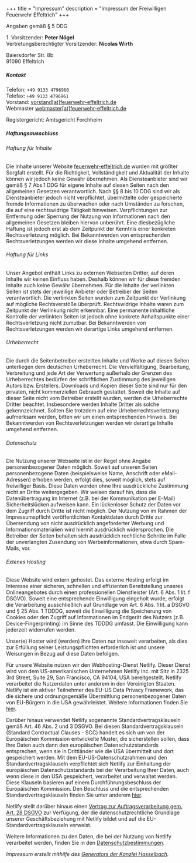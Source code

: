 +++
title = "Impressum"
description = "Impressum der Freiwilligen Feuerwehr Effeltrich"
+++

Angaben gemäß § 5 DDG

1\. Vorsitzender: **Peter Nögel**  
Vertretungsberechtigter Vorsitzender: **Nicolas Wirth**

Baiersdorfer Str. 8b  
91090 Effeltrich

##### Kontakt

Telefon: `+49 9133 4796960`  
Telefax: `+49 9133 4796961`  
Vorstand: [vorstand[at]feuerwehr-effeltrich.de](mailto:vorstand@feuerwehr-effeltrich.de)  
Webmaster [webmaster[at]feuerwehr-effeltrich.de](mailto:webmaster@feuerwehr-effeltrich.de)

Registergericht: Amtsgericht Forchheim

##### Haftungsausschluss

###### Haftung für Inhalte

Die Inhalte unserer Website [feuerwehr-effeltrich.de](/) wurden mit größter Sorgfalt erstellt. Für die Richtigkeit, Vollständigkeit und Aktualität der Inhalte können wir jedoch keine Gewähr übernehmen. Als Diensteanbieter sind wir gemäß § 7 Abs.1 DDG für eigene Inhalte auf diesen Seiten nach den allgemeinen Gesetzen verantwortlich. Nach §§ 8 bis 10 DDG sind wir als Diensteanbieter jedoch nicht verpflichtet, übermittelte oder gespeicherte fremde Informationen zu überwachen oder nach Umständen zu forschen, die auf eine rechtswidrige Tätigkeit hinweisen. Verpflichtungen zur Entfernung oder Sperrung der Nutzung von Informationen nach den allgemeinen Gesetzen bleiben hiervon unberührt. Eine diesbezügliche Haftung ist jedoch erst ab dem Zeitpunkt der Kenntnis einer konkreten Rechtsverletzung möglich. Bei Bekanntwerden von entsprechenden Rechtsverletzungen werden wir diese Inhalte umgehend entfernen.

###### Haftung für Links

Unser Angebot enthält Links zu externen Webseiten Dritter, auf deren Inhalte wir keinen Einfluss haben. Deshalb können wir für diese fremden Inhalte auch keine Gewähr übernehmen. Für die Inhalte der verlinkten Seiten ist stets der jeweilige Anbieter oder Betreiber der Seiten verantwortlich. Die verlinkten Seiten wurden zum Zeitpunkt der Verlinkung auf mögliche Rechtsverstöße überprüft. Rechtswidrige Inhalte waren zum Zeitpunkt der Verlinkung nicht erkennbar. Eine permanente inhaltliche Kontrolle der verlinkten Seiten ist jedoch ohne konkrete Anhaltspunkte einer Rechtsverletzung nicht zumutbar. Bei Bekanntwerden von Rechtsverletzungen werden wir derartige Links umgehend entfernen.

###### Urheberrecht

Die durch die Seitenbetreiber erstellten Inhalte und Werke auf diesen Seiten unterliegen dem deutschen Urheberrecht. Die Vervielfältigung, Bearbeitung, Verbreitung und jede Art der Verwertung außerhalb der Grenzen des Urheberrechtes bedürfen der schriftlichen Zustimmung des jeweiligen Autors bzw. Erstellers. Downloads und Kopien dieser Seite sind nur für den privaten, nicht kommerziellen Gebrauch gestattet. Soweit die Inhalte auf dieser Seite nicht vom Betreiber erstellt wurden, werden die Urheberrechte Dritter beachtet. Insbesondere werden Inhalte Dritter als solche gekennzeichnet. Sollten Sie trotzdem auf eine Urheberrechtsverletzung aufmerksam werden, bitten wir um einen entsprechenden Hinweis. Bei Bekanntwerden von Rechtsverletzungen werden wir derartige Inhalte umgehend entfernen.

###### Datenschutz

Die Nutzung unserer Webseite ist in der Regel ohne Angabe personenbezogener Daten möglich. Soweit auf unseren Seiten personenbezogene Daten (beispielsweise Name, Anschrift oder eMail-Adressen) erhoben werden, erfolgt dies, soweit möglich, stets auf freiwilliger Basis. Diese Daten werden ohne Ihre ausdrückliche Zustimmung nicht an Dritte weitergegeben.
Wir weisen darauf hin, dass die Datenübertragung im Internet (z.B. bei der Kommunikation per E-Mail) Sicherheitslücken aufweisen kann. Ein lückenloser Schutz der Daten vor dem Zugriff durch Dritte ist nicht möglich.
Der Nutzung von im Rahmen der Impressumspflicht veröffentlichten Kontaktdaten durch Dritte zur Übersendung von nicht ausdrücklich angeforderter Werbung und Informationsmaterialien wird hiermit ausdrücklich widersprochen. Die Betreiber der Seiten behalten sich ausdrücklich rechtliche Schritte im Falle der unverlangten Zusendung von Werbeinformationen, etwa durch Spam-Mails, vor.

###### Extenes Hosting

Diese Website wird extern gehostet. Das externe Hosting erfolgt im Interesse einer sicheren, schnellen und effizienten Bereitstellung unseres Onlineangebotes durch einen professionellen Dienstleister (Art. 6 Abs. 1 lit. f DSGVO). Soweit eine entsprechende Einwilligung eingeholt wurde, erfolgt die Verarbeitung ausschließlich auf Grundlage von Art. 6 Abs. 1 lit. a DSGVO und § 25 Abs. 1 TDDDG, soweit die Einwilligung die Speicherung von Cookies oder den Zugriff auf Informationen im Endgerät des Nutzers (z.B. Device-Fingerprinting) im Sinne des TDDDG umfasst. Die Einwilligung kann jederzeit widerrufen werden.

Unser(e) Hoster wird (werden) Ihre Daten nur insoweit verarbeiten, als dies zur Erfüllung seiner Leistungspflichten erforderlich ist und unsere Weisungen in Bezug auf diese Daten befolgen.

Für unsere Website nutzen wir den Webhosting-Dienst Netlify. Dieser Dienst wird von dem US-amerikanischen Unternehmen Netlify Inc. mit Sitz in 2325 3rd Street, Suite 29, San Francisco, CA 94104, USA bereitgestellt. Netlify verarbeitet die Nutzerdaten unter anderem in den Vereinigten Staaten. Netlify ist ein aktiver Teilnehmer des EU-US Data Privacy Framework, das die sichere und ordnungsgemäße Übermittlung personenbezogener Daten von EU-Bürgern in die USA gewährleistet. Weitere Informationen finden Sie [hier](https://commission.europa.eu/document/fa09cbad-dd7d-4684-ae60-be03fcb0fddf_en).

Darüber hinaus verwendet Netlify sogenannte Standardvertragsklauseln gemäß Art. 46 Abs. 2 und 3 DSGVO. Bei diesen Standardvertragsklauseln (Standard Contractual Clauses - SCC) handelt es sich um von der Europäischen Kommission entwickelte Muster, die sicherstellen sollen, dass Ihre Daten auch dann den europäischen Datenschutzstandards entsprechen, wenn sie in Drittländer wie die USA übermittelt und dort gespeichert werden. Mit dem EU-US-Datenschutzrahmen und den Standardvertragsklauseln verpflichtet sich Netlify zur Einhaltung der europäischen Datenschutzstandards bei der Verarbeitung Ihrer Daten, auch wenn diese in den USA gespeichert, verarbeitet und verwaltet werden. Diese Klauseln basieren auf einem Durchführungsbeschluss der Europäischen Kommission. Den Beschluss und die entsprechenden Standardvertragsklauseln finden Sie unter anderem [hier](https://eur-lex.europa.eu/eli/dec_impl/2021/914/oj?locale=de).

Netlify stellt darüber hinaus einen [Vertrag zur Auftragsverarbeitung gem. Art. 28 DSGVO](https://www.netlify.com/pdf/netlify-dpa.pdf) zur Verfügung, der die datenschutzrechtliche Grundlage unserer Geschäftsbeziehung mit Netlify bildet und auf die EU-Standardvertragsklauseln verweist.

Weitere Informationen zu den Daten, die bei der Nutzung von Netlify verarbeitet werden, finden Sie in den [Datenschutzbestimmungen](https://www.netlify.com/privacy/).

*Impressum erstellt mithilfe des [Generators der Kanzlei Hasselbach](https://impressum-generator.de).*
